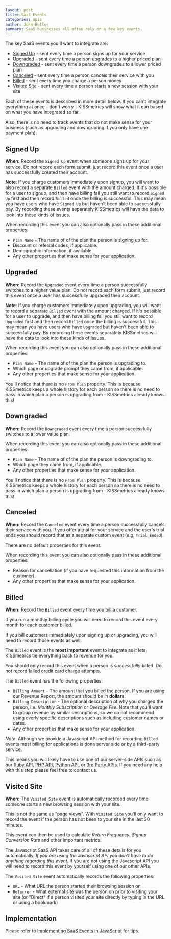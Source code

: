```yaml
---
layout: post
title: SaaS Events
categories: apis
author: John Butler
summary: SaaS businesses all often rely on a few key events.
---
```

The key SaaS events you'll want to integrate are:

* [Signed Up](#signed-up) - sent every time a person signs up for your service
* [Upgraded](#upgraded) - sent every time a person upgrades to a higher priced plan
* [Downgraded](#downgraded) - sent every time a person downgrades to a lower priced plan
* [Canceled](#canceled) - sent every time a person cancels their service with you
* [Billed](#billed) - sent every time you charge a person money
* [Visited Site](#visited-site) - sent every time a person starts a new session with your site

Each of these events is described in more detail below. If you can't integrate everything at once - don't worry - KISSmetrics will show what it can based on what you have integrated so far. 

Also, there is no need to track events that do not make sense for your business (such as upgrading and downgrading if you only have one payment plan).

## Signed Up

**When:** Record the `Signed Up` event when someone signs up for your service. Do not record each form submit, just record this event once a user has successfully created their account.

**Note**: If you charge customers immediately upon signup, you will want to also record a separate `Billed` event with the amount charged. If it's possible for a user to signup, and then have billing fail you still want to record `Signed Up` first and then record `Billed` once the billing is successful. This may mean you have users who have `Signed Up` but haven't been able to successfully pay. By recording these events separately KISSmetrics will have the data to look into these kinds of issues.

When recording this event you can also optionally pass in these additional properties:

* `Plan Name` - The name of of the plan the person is signing up for.
* Discount or referral codes, if applicable.
* Demographic information, if available.
* Any other properties that make sense for your application.


## Upgraded

**When:** Record the `Upgraded` event every time a person successfully switches to a higher value plan.  Do not record each form submit, just record this event once a user has successfully upgraded their account.

**Note**: If you charge customers immediately upon upgrading, you will want to record a separate `Billed` event with the amount charged. If it's possible for a user to upgrade, and then have billing fail you still want to record `Upgraded` first and then record `Billed` once the billing is successful. This may mean you have users who have `Upgraded` but haven't been able to successfully pay. By recording these events separately KISSmetrics will have the data to look into these kinds of issues.

When recording this event you can also optionally pass in these additional properties:

* `Plan Name` - The name of of the plan the person is upgrading to.
* Which page or upgrade prompt they came from, if applicable.
* Any other properties that make sense for your application.

You'll notice that there is no `From Plan` property. This is because KISSmetrics keeps a whole history for each person so there is no need to pass in which plan a person is upgrading from - KISSmetrics already knows this!

## Downgraded

**When:** Record the `Downgraded` event every time a person successfully switches to a lower value plan. 

When recording this event you can also optionally pass in these additional properties:

* `Plan Name` - The name of of the plan the person is downgrading to.
* Which page they came from, if applicable.
* Any other properties that make sense for your application.

You'll notice that there is no `From Plan` property. This is because KISSmetrics keeps a whole history for each person so there is no need to pass in which plan a person is upgrading from - KISSmetrics already knows this!

## Canceled

**When:** Record the `Canceled` event every time a person successfully cancels their service with you. If you offer a trial for your service and the user's trial ends you should record that as a separate custom event (e.g. `Trial Ended`).

There are no default properties for this event.

When recording this event you can also optionally pass in these additional properties:

* Reason for cancellation (if you have requested this information from the customer).
* Any other properties that make sense for your application.

## Billed

**When:** Record the `Billed` event every time you bill a customer. 

If you run a monthly billing cycle you will need to record this event every month for each customer billed. 

If you bill customers immediately upon signing up or upgrading, you will need to record those events as well. 

The `Billed` event is the **most important** event to integrate as it lets KISSmetrics tie everything back to revenue for you.

You should only record this event when a person is *successfully* billed. Do not record failed credit card charge attempts. 

The `Billed` event has the following properties:

* `Billing Amount` - The amount that you billed the person. If you are using our Revenue Report, the amount should be in **dollars**.
* `Billing Description` - The optional description of why you charged the person, i.e. *Monthly Subscription* or *Overage Fee*.  Note that you'll want to group revenue by similar descriptions, so we do not recommend using overly specific descriptions such as including customer names or dates.
* Any other properties that make sense for your application.

*Note*: Although we provide a Javascript API method for recording `Billed` events most billing for applications is done server side or by a third-party service. 

This means you will likely have to use one of our server-side APIs such as our [Ruby API][ruby], [PHP API][php], [Python API][python], or [3rd Party APIs][other]. If you need any help with this step please feel free to contact us.

## Visited Site

**When:** The `Visited Site` event is automatically recorded every time someone starts a new browsing session with your site. 

This is not the same as "page views". With `Visited Site` you'll only want to record the event if the person has not been to your site in the last 30 minutes. 

This event can then be used to calculate *Return Frequency*, *Signup Conversion Rate* and other important metrics. 

The Javascript SaaS API takes care of all of these details for you automatically. *If you are using the Javascript API you don't have to do anything regarding this event*. If you are not using the Javascript API you will need to record this event by yourself using one of our other APIs.

The `Visited Site` event automatically records the following properties:

* `URL` - What URL the person started their browsing session on
* `Referrer` - What external site was the person on prior to visiting your site (or "Direct" if a person visited your site directly by typing in the URL or using a bookmark)

## Implementation

Please refer to [Implementing SaaS Events in JavaScript][saas-implementation] for tips.

[saas-implementation]: /apis/saas_javascript
[ruby]: /apis/ruby
[php]: /apis/php
[python]: /apis/python
[other]: /apis/other